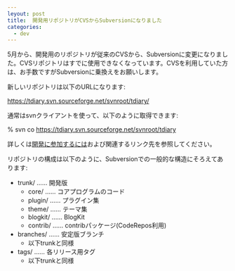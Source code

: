 ```yaml
---
leyout: post
title:  開発用リポジトリがCVSからSubversionになりました
categories:
  - dev
---
```

5月から、開発用のリポジトリが従来のCVSから、Subversionに変更になりました。CVSリポジトリはすでに使用できなくなっています。CVSを利用していた方は、お手数ですがSubversionに乗換えをお願いします。

新しいリポジトリは以下のURLになります:

 https://tdiary.svn.sourceforge.net/svnroot/tdiary/

通常はsvnクライアントを使って、以下のように取得できます:

 % svn co https://tdiary.svn.sourceforge.net/svnroot/tdiary

詳しくは[開発に参加するには](20021106)および関連するリンク先を参照してください。

リポジトリの構成は以下のように、Subversionでの一般的な構造にそろえてあります:

* trunk/  …… 開発版
  * core/  …… コアプログラムのコード
  * plugin/  …… プラグイン集
  * theme/  …… テーマ集
  * blogkit/  …… BlogKit
  * contrib/  …… contribパッケージ(CodeRepos利用)
* branches/  …… 安定版ブランチ
  * 以下trunkと同様
* tags/  …… 各リリース用タグ
  * 以下trunkと同様

